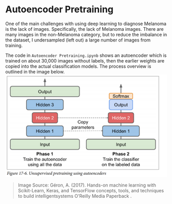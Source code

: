 # Autoencoder Pretraining

One of the main challenges with using deep learning to diagnose Melanoma is the lack of images. Specifically, the lack of Melanoma images. There are many images in the non-Melanoma category, but to reduce the imbalance in the dataset, I undersampled (left out) a large number of images from training. 

The code in ```Autoencoder Pretraining.ipynb``` shows an autoencoder which is trained on about 30,000 images without labels, then the earlier weights are copied into the actual classification models. The process overview is outlined in the image below. 
![](unsupervised_pretraining.png)
> Image Source: Géron, A. (2017). Hands-on machine learning with Scikit-Learn, Keras, and TensorFlow concepts, tools, and techniques to build intelligentsystems O'Reilly Media Paperback .
